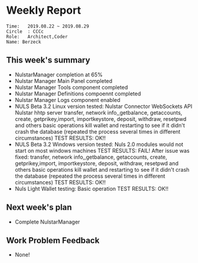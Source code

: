 # Weekly Report 
```
Time: 	2019.08.22 ~ 2019.08.29
Circle	: CCCc
Role:	Architect,Coder
Name: Berzeck
```
## This week's summary

- NulstarManager completion at 65%
- Nulstar Manager Main Panel completed
- Nulstar Manager Tools component completed
- Nulstar Manager Definitions compoennt completed
- Nulstar Manager Logs component enabled
- NULS Beta 3.2 Linux version tested: 
   Nulstar Connector WebSockets API
   Nulstar hhtp server
   transfer, network info,,getbalance, getaccounts, create, getprikey,import, importkeystore, deposit, withdraw, resetpwd and others basic operations
   kill wallet and restarting to see if it didn't crash the database (repeated the process several times in different circumstances)
   TEST RESULTS: OK!!
- NULS Beta 3.2 Windows version tested: 
  Nuls 2.0 modules would not start on most windows machines
  TEST RESULTS:  FAIL!
  After issue was fixed:
  transfer, network info,,getbalance, getaccounts, create, getprikey,import, importkeystore, deposit, withdraw, resetpwd and others basic operations
   kill wallet and restarting to see if it didn't crash the database (repeated the process several times in different circumstances)
   TEST RESULTS: OK!!
- Nuls Light Wallet testing:
  Basic operation
   TEST RESULTS: OK!!

## Next week's plan

- Complete NulstarManager

## Work Problem Feedback

- None!


